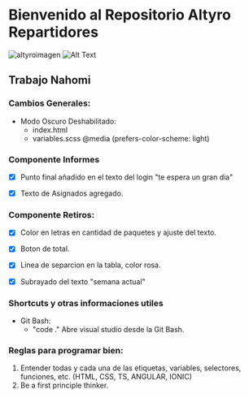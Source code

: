 # Bienvenido al Repositorio Altyro Repartidores

![altyroimagen](https://altyro.cl/wp-content/uploads/2020/06/Logo-altyro-1-300x120.png)
![Alt Text](https://media.giphy.com/media/vFKqnCdLPNOKc/giphy.gif)

## Trabajo Nahomi

### Cambios Generales:

* Modo Oscuro Deshabilitado:
  - index.html 
    <meta name="color-scheme" content="light"/>
  - variables.scss 
    @media (prefers-color-scheme: light) 

### Componente Informes

  - [x] Punto final añadido en el texto del login "te espera un gran día"
  - [x] Texto de Asignados agregado.


### Componente Retiros:

  - [x] Color en letras en cantidad de paquetes y ajuste del texto.
  - [x] Boton de total.
  - [x] Linea de separcion en la tabla, color rosa.
  - [x] Subrayado del texto "semana actual"



### Shortcuts y otras informaciones utiles

- Git Bash:
  * "code ." Abre visual studio desde la Git Bash.

### Reglas para programar bien:

  1. Entender todas y cada una de las etiquetas, variables, selectores, funciones, etc. (HTML, CSS, TS, ANGULAR, IONIC)
  2. Be a first principle thinker.